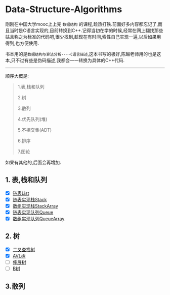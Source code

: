 # Data-Structure-Algorithms

刚刚在中国大学mooc上上完 `数据结构` 的课程,趁热打铁.前面好多内容都忘记了,而且当时是C语言实现的,目前转换到C++.记得当初在学的时候,经常在网上翻找那些姑且称之为标准的代码吧,很少找到,趁现在有时间,索性自己实现一遍,以后如果用得到,也方便使用.

书本用的是`数据结构与算法分析----C语言描述`,这本书写的极好,陈越老师用的也是这本,只不过有些是伪码描述,我都会一一转换为具体的C++代码.
***
顺序大概是:

> 1.表,栈和队列
> 
> 2.树
> 
> 3.散列
> 
> 4.优先队列(堆)
> 
> 5.不相交集(ADT)
> 
> 6.排序
> 
> 7.图论


如果有其他的,后面会再增加.

## 1. 表,栈和队列

- [x] [链表List](https://github.com/plantree/Data-Structure-Algorithms/blob/master/DataStructure/List.h)
- [x] [链表实现栈Stack](https://github.com/plantree/Data-Structure-Algorithms/blob/master/DataStructure/Stack.h)
- [x] [数组实现栈StackArray](https://github.com/plantree/Data-Structure-Algorithms/blob/master/DataStructure/StackArray.h)
- [x] [链表实现队列Queue](https://github.com/plantree/Data-Structure-Algorithms/blob/master/DataStructure/Queue.h)
- [x] [数组实现队列QueueArray](https://github.com/plantree/Data-Structure-Algorithms/blob/master/DataStructure/QueueArray.h)

## 2. 树
- [x] [二叉查找树]()
- [x] [AVL树]()
- [ ] [伸展树]()
- [ ] [B树]()

## 3.散列

